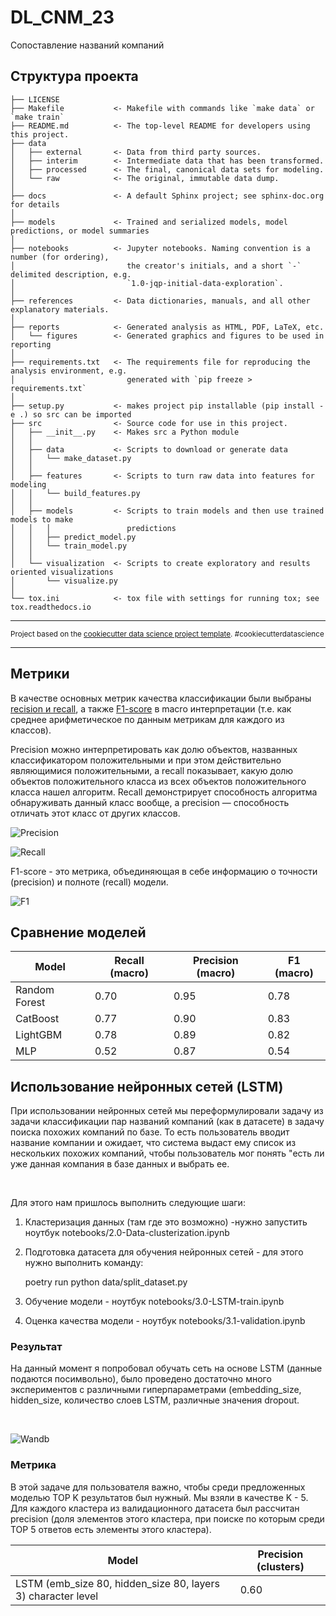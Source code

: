 DL_CNM_23
==============================

Сопоставление названий компаний

Структура проекта
------------

    ├── LICENSE
    ├── Makefile           <- Makefile with commands like `make data` or `make train`
    ├── README.md          <- The top-level README for developers using this project.
    ├── data
    │   ├── external       <- Data from third party sources.
    │   ├── interim        <- Intermediate data that has been transformed.
    │   ├── processed      <- The final, canonical data sets for modeling.
    │   └── raw            <- The original, immutable data dump.
    │
    ├── docs               <- A default Sphinx project; see sphinx-doc.org for details
    │
    ├── models             <- Trained and serialized models, model predictions, or model summaries
    │
    ├── notebooks          <- Jupyter notebooks. Naming convention is a number (for ordering),
    │                         the creator's initials, and a short `-` delimited description, e.g.
    │                         `1.0-jqp-initial-data-exploration`.
    │
    ├── references         <- Data dictionaries, manuals, and all other explanatory materials.
    │
    ├── reports            <- Generated analysis as HTML, PDF, LaTeX, etc.
    │   └── figures        <- Generated graphics and figures to be used in reporting
    │
    ├── requirements.txt   <- The requirements file for reproducing the analysis environment, e.g.
    │                         generated with `pip freeze > requirements.txt`
    │
    ├── setup.py           <- makes project pip installable (pip install -e .) so src can be imported
    ├── src                <- Source code for use in this project.
    │   ├── __init__.py    <- Makes src a Python module
    │   │
    │   ├── data           <- Scripts to download or generate data
    │   │   └── make_dataset.py
    │   │
    │   ├── features       <- Scripts to turn raw data into features for modeling
    │   │   └── build_features.py
    │   │
    │   ├── models         <- Scripts to train models and then use trained models to make
    │   │   │                 predictions
    │   │   ├── predict_model.py
    │   │   └── train_model.py
    │   │
    │   └── visualization  <- Scripts to create exploratory and results oriented visualizations
    │       └── visualize.py
    │
    └── tox.ini            <- tox file with settings for running tox; see tox.readthedocs.io


--------

<p><small>Project based on the <a target="_blank" href="https://drivendata.github.io/cookiecutter-data-science/">cookiecutter data science project template</a>. #cookiecutterdatascience</small></p>

---

## Метрики

В качестве основных метрик качества классификации были выбраны [recision и recall](https://en.wikipedia.org/wiki/Precision_and_recall), а также [F1-score](https://en.wikipedia.org/wiki/F-score) в macro интерпретации (т.е. как среднее арифметическое по данным метрикам для каждого из классов). 

Precision можно интерпретировать как долю объектов, названных классификатором положительными и при этом действительно являющимися положительными, а recall показывает, какую долю объектов положительного класса из всех объектов положительного класса нашел алгоритм. Recall демонстрирует способность алгоритма обнаруживать данный класс вообще, а precision — способность отличать этот класс от других классов. 

![Precision](https://habrastorage.org/getpro/habr/post_images/164/93b/c89/16493bc899f7275f3b5ff8d45a3ed2e2.svg)

![Recall](https://habrastorage.org/getpro/habr/post_images/258/4e7/8f3/2584e78f32225eade5cb8b1b4a665193.svg)


F1-score - это метрика, объединяющая в себе информацию о точности (precision) и полноте (recall) модели.

![F1](https://miro.medium.com/max/1400/1*9uo7HN1pdMlMwTbNSdyO3A.png)



## Сравнение моделей

| Model | Recall (macro) | Precision (macro) | F1 (macro) |
| --- | --- | --- | --- |
| Random Forest | 0.70 | 0.95 | 0.78 |
| CatBoost | 0.77 | 0.90 | 0.83 |
| LightGBM | 0.78 | 0.89 | 0.82 |
| MLP | 0.52 | 0.87 | 0.54 |

## Использование нейронных сетей (LSTM)

<p>При использовании нейронных сетей мы переформулировали задачу из задачи классификации пар названий компаний (как в датасете) в задачу поиска похожих компаний по базе. То есть пользователь вводит название компании и ожидает, что система выдаст ему список из нескольких похожих компаний, чтобы пользователь мог понять "есть ли уже данная компания в базе данных и выбрать ее.</p><br>

<p> Для этого нам пришлось выполнить следующие шаги:</p>

1. Кластеризация данных (там где это возможно) -нужно запустить ноутбук notebooks/2.0-Data-clusterization.ipynb
1. Подготовка датасета для обучения нейронных сетей - для этого нужно выполнить команду:

    poetry run python data/split_dataset.py

3. Обучение модели - ноутбук notebooks/3.0-LSTM-train.ipynb
4. Оценка качества модели - ноутбук notebooks/3.1-validation.ipynb

### Результат

<p>На данный момент я попробовал обучать сеть на основе LSTM (данные подаются посимвольно), было проведено достаточно много экспериментов с различными гиперпараметрами (embedding_size, hidden_size, количество слоев LSTM, различные значения dropout.</p><br>

![Wandb](https://raw.githubusercontent.com/PetrovitchSharp/DL_CNM_23/feature/lstm_model/img/wandb_lstm.png)

### Метрика

<p>В этой задаче для пользователя важно, чтобы среди предложенных моделью TOP K результатов был нужный. Мы взяли в качестве K - 5. Для каждого кластера из валидационного датасета был рассчитан precision (доля элементов этого кластера, при поиске по которым среди TOP 5 ответов есть элементы этого кластера).</p>

| Model | Precision (clusters) |
| --- | --- |
| LSTM (emb_size 80, hidden_size 80, layers 3) character level | 0.60 |
